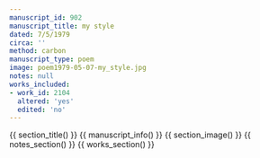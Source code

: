 ```yaml
---
manuscript_id: 902
manuscript_title: my style
dated: 7/5/1979
circa: ''
method: carbon
manuscript_type: poem
image: poem1979-05-07-my_style.jpg
notes: null
works_included:
- work_id: 2104
  altered: 'yes'
  edited: 'no'
---
```


{{ section_title() }}
{{ manuscript_info() }}
{{ section_image() }}
{{ notes_section() }}
{{ works_section() }}
